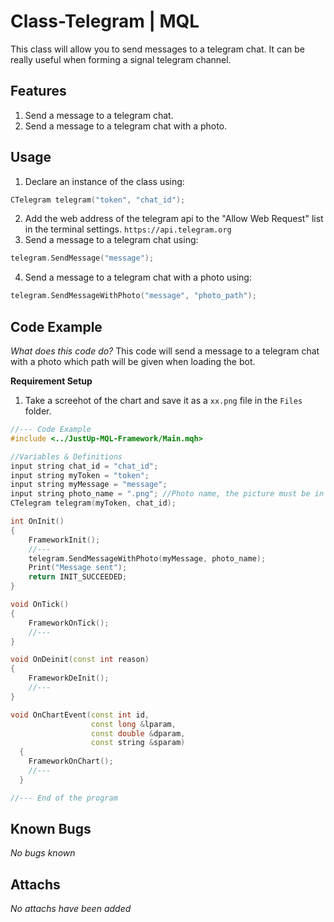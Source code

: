 # Class-Telegram | MQL
This class will allow you to send messages to a telegram chat.
It can be really useful when forming a signal telegram channel.

## Features
1. Send a message to a telegram chat.
2. Send a message to a telegram chat with a photo.

## Usage
1. Declare an instance of the class using:
```cpp
CTelegram telegram("token", "chat_id");
```
2. Add the web address of the telegram api to the "Allow Web Request" list in the terminal settings.
`https://api.telegram.org`
3. Send a message to a telegram chat using:
```cpp
telegram.SendMessage("message");
```
4. Send a message to a telegram chat with a photo using:
```cpp
telegram.SendMessageWithPhoto("message", "photo_path");
```

## Code Example
_What does this code do?_
This code will send a message to a telegram chat with a photo which path will be given when loading the bot.

**Requirement Setup**
1. Take a screehot of the chart and save it as a `xx.png` file in the `Files` folder.

```cpp
//--- Code Example
#include <../JustUp-MQL-Framework/Main.mqh>

//Variables & Definitions
input string chat_id = "chat_id";
input string myToken = "token";
input string myMessage = "message";
input string photo_name = ".png"; //Photo name, the picture must be in the Files folder
CTelegram telegram(myToken, chat_id);

int OnInit()
{
    FrameworkInit();
    //---
    telegram.SendMessageWithPhoto(myMessage, photo_name);
    Print("Message sent");
    return INIT_SUCCEEDED;
}

void OnTick()
{
    FrameworkOnTick();
    //---
}

void OnDeinit(const int reason)
{
    FrameworkDeInit();
    //---
}

void OnChartEvent(const int id,
                  const long &lparam,
                  const double &dparam,
                  const string &sparam)
  {
    FrameworkOnChart();
    //--- 
  }

//--- End of the program
```

## Known Bugs
_No bugs known_

## Attachs
_No attachs have been added_